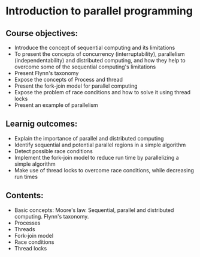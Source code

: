 # Introduction to parallel programming

## Course objectives:

- Introduce the concept of sequential computing and its limitations
- To present the concepts of concurrency (interruptability), parallelism (independentability) and distributed computing, and how they help to overcome some of the sequential computing's limitations
- Present Flynn's taxonomy
- Expose the concepts of Process and thread
- Present the fork-join model for parallel computing
- Expose the problem of race conditions and how to solve it using thread locks
- Present an example of parallelism

## Learnig outcomes:
- Explain the importance of parallel and distributed computing
- Identify sequential and potential parallel regions in a simple algorithm
- Detect possible race conditions
- Implement the fork-join model to reduce run time by parallelizing a simple algorithm
- Make use of thread locks to overcome race conditions, while decreasing run times

## Contents:

- Basic concepts: Moore's law. Sequential, parallel and distributed computing. Flynn's taxonomy.
- Processes
- Threads
- Fork-join model
- Race conditions
- Thread locks
